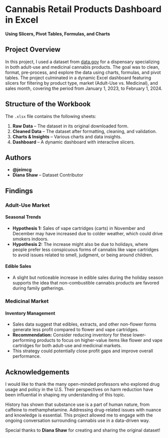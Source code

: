 # Cannabis Retail Products Dashboard in Excel  
**Using Slicers, Pivot Tables, Formulas, and Charts**

## Project Overview  
In this project, I used a dataset from [data.gov](https://data.gov) for a dispensary specializing in both adult-use and medicinal cannabis products. The goal was to clean, format, pre-process, and explore the data using charts, formulas, and pivot tables. The project culminated in a dynamic Excel dashboard featuring slicers for filtering by product type, market (Adult-Use vs. Medicinal), and sales month, covering the period from January 1, 2023, to February 1, 2024.

## Structure of the Workbook  
The `.xlsx` file contains the following sheets:

1. **Raw Data** – The dataset in its original downloaded form.  
2. **Cleaned Data** – The dataset after formatting, cleaning, and validation.  
3. **Charts & Insights** – Various charts and data insights.  
4. **Dashboard** – A dynamic dashboard with interactive slicers.  

## Authors  
- **@jeimcg**  
- **Diana Shaw** – Dataset Contributor  

## Findings  

### Adult-Use Market  

#### Seasonal Trends  
- **Hypothesis 1:** Sales of vape cartridges (carts) in November and December may have increased due to colder weather, which could drive smokers indoors.  
- **Hypothesis 2:** The increase might also be due to holidays, where people prefer less conspicuous forms of cannabis like vape cartridges to avoid issues related to smell, judgment, or being around children.  

#### Edible Sales  
- A slight but noticeable increase in edible sales during the holiday season supports the idea that non-combustible cannabis products are favored during family gatherings.  

### Medicinal Market  

#### Inventory Management  
- Sales data suggest that edibles, extracts, and other non-flower forms generate less profit compared to flower and vape cartridges.  
- **Recommendation:** Consider reducing inventory for these lower-performing products to focus on higher-value items like flower and vape cartridges for both adult-use and medicinal markets.  
- This strategy could potentially close profit gaps and improve overall performance.  

## Acknowledgements  
I would like to thank the many open-minded professors who explored drug usage and policy in the U.S. Their perspectives on harm reduction have been influential in shaping my understanding of this topic.

History has shown that substance use is a part of human nature, from caffeine to methamphetamine. Addressing drug-related issues with nuance and knowledge is essential. This project allowed me to engage with the ongoing conversation surrounding cannabis use in a data-driven way.

Special thanks to **Diana Shaw** for creating and sharing the original dataset!
